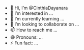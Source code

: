 - 👋 Hi, I’m @CinthiaDayanara
- 👀 I’m interested in ...
- 🌱 I’m currently learning ...
- 💞️ I’m looking to collaborate on ...
- 📫 How to reach me ...
- 😄 Pronouns: ...
- ⚡ Fun fact: ...

<!---
CinthiaDayanara/CinthiaDayanara is a ✨ special ✨ repository because its `README.md` (this file) appears on your GitHub profile.
You can click the Preview link to take a look at your changes.
--->
